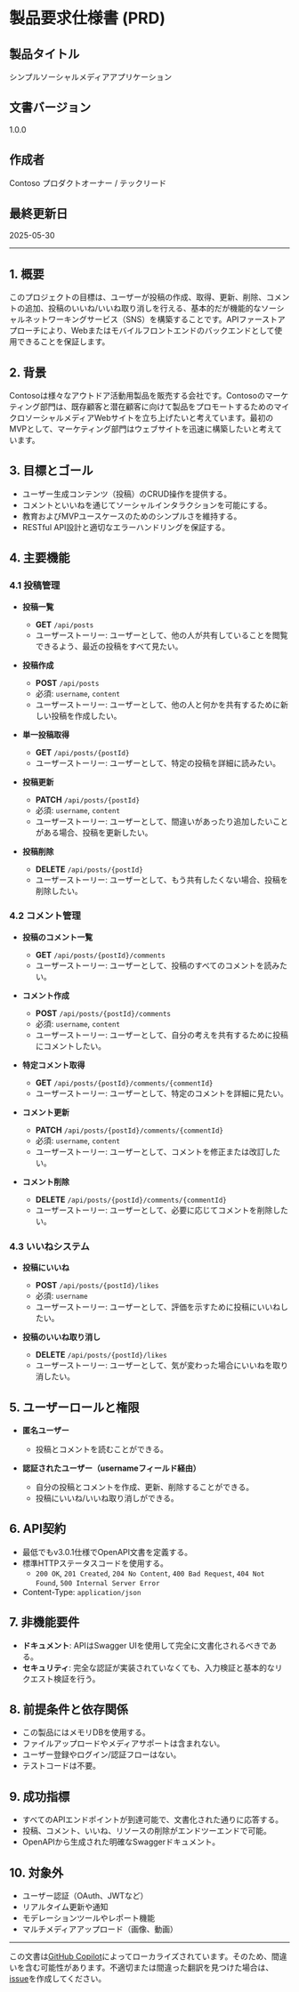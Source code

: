 # 製品要求仕様書 (PRD)

## 製品タイトル

シンプルソーシャルメディアアプリケーション

## 文書バージョン

1.0.0

## 作成者

Contoso プロダクトオーナー / テックリード

## 最終更新日

2025-05-30

---

## 1. 概要

このプロジェクトの目標は、ユーザーが投稿の作成、取得、更新、削除、コメントの追加、投稿のいいね/いいね取り消しを行える、基本的だが機能的なソーシャルネットワーキングサービス（SNS）を構築することです。APIファーストアプローチにより、Webまたはモバイルフロントエンドのバックエンドとして使用できることを保証します。

## 2. 背景

Contosoは様々なアウトドア活動用製品を販売する会社です。Contosoのマーケティング部門は、既存顧客と潜在顧客に向けて製品をプロモートするためのマイクロソーシャルメディアWebサイトを立ち上げたいと考えています。最初のMVPとして、マーケティング部門はウェブサイトを迅速に構築したいと考えています。

## 3. 目標とゴール

* ユーザー生成コンテンツ（投稿）のCRUD操作を提供する。
* コメントといいねを通じてソーシャルインタラクションを可能にする。
* 教育およびMVPユースケースのためのシンプルさを維持する。
* RESTful API設計と適切なエラーハンドリングを保証する。

## 4. 主要機能

### 4.1 投稿管理

* **投稿一覧**

  * **GET** `/api/posts`
  * ユーザーストーリー: ユーザーとして、他の人が共有していることを閲覧できるよう、最近の投稿をすべて見たい。

* **投稿作成**

  * **POST** `/api/posts`
  * 必須: `username`, `content`
  * ユーザーストーリー: ユーザーとして、他の人と何かを共有するために新しい投稿を作成したい。

* **単一投稿取得**

  * **GET** `/api/posts/{postId}`
  * ユーザーストーリー: ユーザーとして、特定の投稿を詳細に読みたい。

* **投稿更新**

  * **PATCH** `/api/posts/{postId}`
  * 必須: `username`, `content`
  * ユーザーストーリー: ユーザーとして、間違いがあったり追加したいことがある場合、投稿を更新したい。

* **投稿削除**

  * **DELETE** `/api/posts/{postId}`
  * ユーザーストーリー: ユーザーとして、もう共有したくない場合、投稿を削除したい。

### 4.2 コメント管理

* **投稿のコメント一覧**

  * **GET** `/api/posts/{postId}/comments`
  * ユーザーストーリー: ユーザーとして、投稿のすべてのコメントを読みたい。

* **コメント作成**

  * **POST** `/api/posts/{postId}/comments`
  * 必須: `username`, `content`
  * ユーザーストーリー: ユーザーとして、自分の考えを共有するために投稿にコメントしたい。

* **特定コメント取得**

  * **GET** `/api/posts/{postId}/comments/{commentId}`
  * ユーザーストーリー: ユーザーとして、特定のコメントを詳細に見たい。

* **コメント更新**

  * **PATCH** `/api/posts/{postId}/comments/{commentId}`
  * 必須: `username`, `content`
  * ユーザーストーリー: ユーザーとして、コメントを修正または改訂したい。

* **コメント削除**

  * **DELETE** `/api/posts/{postId}/comments/{commentId}`
  * ユーザーストーリー: ユーザーとして、必要に応じてコメントを削除したい。

### 4.3 いいねシステム

* **投稿にいいね**

  * **POST** `/api/posts/{postId}/likes`
  * 必須: `username`
  * ユーザーストーリー: ユーザーとして、評価を示すために投稿にいいねしたい。

* **投稿のいいね取り消し**

  * **DELETE** `/api/posts/{postId}/likes`
  * ユーザーストーリー: ユーザーとして、気が変わった場合にいいねを取り消したい。

## 5. ユーザーロールと権限

* **匿名ユーザー**
  * 投稿とコメントを読むことができる。

* **認証されたユーザー（usernameフィールド経由）**
  * 自分の投稿とコメントを作成、更新、削除することができる。
  * 投稿にいいね/いいね取り消しができる。

## 6. API契約

* 最低でもv3.0.1仕様でOpenAPI文書を定義する。
* 標準HTTPステータスコードを使用する。
  * `200 OK`, `201 Created`, `204 No Content`, `400 Bad Request`, `404 Not Found`, `500 Internal Server Error`
* Content-Type: `application/json`

## 7. 非機能要件

* **ドキュメント**: APIはSwagger UIを使用して完全に文書化されるべきである。
* **セキュリティ**: 完全な認証が実装されていなくても、入力検証と基本的なリクエスト検証を行う。

## 8. 前提条件と依存関係

* この製品にはメモリDBを使用する。
* ファイルアップロードやメディアサポートは含まれない。
* ユーザー登録やログイン/認証フローはない。
* テストコードは不要。

## 9. 成功指標

* すべてのAPIエンドポイントが到達可能で、文書化された通りに応答する。
* 投稿、コメント、いいね、リソースの削除がエンドツーエンドで可能。
* OpenAPIから生成された明確なSwaggerドキュメント。

## 10. 対象外

* ユーザー認証（OAuth、JWTなど）
* リアルタイム更新や通知
* モデレーションツールやレポート機能
* マルチメディアアップロード（画像、動画）
---

この文書は[GitHub Copilot](https://docs.github.com/copilot/about-github-copilot/what-is-github-copilot)によってローカライズされています。そのため、間違いを含む可能性があります。不適切または間違った翻訳を見つけた場合は、[issue](../../issues)を作成してください。
